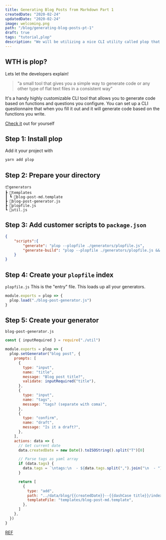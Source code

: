 ```yaml
---
title: Generating Blog Posts from Markdown Part 1
createdDate: "2020-02-24"
updatedDate: "2020-02-24"
image: welcoming.png
path: "/blog/generating-blog-posts-pt-1"
draft: true
tags: "tutorial,plop"
description: "We will be utilizing a nice CLI utility called plop that will help keep our Markdown metadata consistent."
---
```


## WTH is plop?

Lets let the developers explain!

> “a small tool that gives you a simple way to generate code or any other type of flat text files in a consistent way”

It's a handy highly customizable CLI tool that allows you to generate code based on functions and questions you configure.
You can set up a CLI questionnaire that when you fill it out and it will generate code based on the functions you write.

[Check it](https://github.com/plopjs/plop) out for yourself

## Step 1: Install plop

Add it your project with

```sh
yarn add plop
```

## Step 2: Prepare your directory

```dir
📦generators
┣ 📂templates
┃ ┗ 📜blog-post-md.template
┣ 📜blog-post-generator.js
┣ 📜plopfile.js
┗ 📜util.js
```

## Step 3: Add customer scripts to `package.json`

```JSON
{
    "scripts":{
        "generate": "plop --plopfile ./generators/plopfile.js",
        "generate-build": "plop --plopfile ./generators/plopfile.js && gatsby build"
    }
}
```

## Step 4: Create your `plopfile` index

`plopfile.js`
This is the "entry" file. This loads up all your generators.

```js
module.exports = plop => {
  plop.load("./blog-post-generator.js")
}
```

## Step 5: Create your generator

`blog-post-generator.js`

```js
const { inputRequired } = require("./util")

module.exports = plop => {
  plop.setGenerator("blog post", {
    prompts: [
      {
        type: "input",
        name: "title",
        message: "Blog post title?",
        validate: inputRequired("title"),
      },
      {
        type: "input",
        name: "tags",
        message: "tags? (separate with coma)",
      },
      {
        type: "confirm",
        name: "draft",
        message: "Is it a draft?",
      },
    ],
    actions: data => {
      // Get current date
      data.createdDate = new Date().toISOString().split("T")[0]

      // Parse tags as yaml array
      if (data.tags) {
        data.tags = `\ntags:\n  - ${data.tags.split(",").join("\n  - ")}`
      }

      return [
        {
          type: "add",
          path: "../data/blog/{{createdDate}}--{{dashCase title}}/index.md",
          templateFile: "templates/blog-post-md.template",
        },
      ]
    },
  })
}
```

[REF](https://dev.to/ekafyi/adding-generators-to-your-gatsby-site-with-plop-2gd5)
